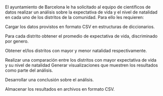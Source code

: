 El ayuntamiento de Barcelona le ha solicitado al equipo de científicos de datos realizar un análisis sobre la expectativa de vida y el nivel de natalidad en cada uno de los distritos de la comunidad. Para ello les requieren:

Cargar los datos provistos en formato CSV en estructuras de diccionarios.

Para cada distrito obtener el promedio de expectativa de vida, discriminado por genero.

Obtener el/los distritos con mayor y menor natalidad respectivamente.

Realizar una comparación entre los distritos con mayor expectativa de vida y su nivel de natalidad
Generar visualizaciones que muestren los resultados como parte del análisis.

Desarrollar una conclusión sobre el análisis.

Almacenar los resultados en archivos en formato CSV.
